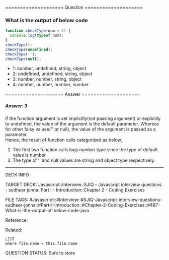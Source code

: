 ==================== Question ====================  

### What is the output of below code

```javascript
function checkType(num = 1) {
  console.log(typeof num);
}
checkType();
checkType(undefined);
checkType('');
checkType(null);
```

- 1: number, undefined, string, object
- 2: undefined, undefined, string, object
- 3: number, number, string, object
- 4: number, number, number, number  

==================== Answer ====================  

##### Answer: 3

If the function argument is set implicitly(not passing argument) or explicitly
to undefined, the value of the argument is the default parameter. Whereas for
other falsy values('' or null), the value of the argument is passed as a
parameter.  
Hence, the result of function calls categorized as below,

1. The first two function calls logs number type since the type of default value
   is number
2. The type of '' and null values are string and object type respectively.

---

DECK INFO

TARGET DECK: Javascript::Interview::SJIQ - Javascript interview questions -
sudheer jonna::Part I - Introduction::Chapter 2 - Coding Exercises

FILE TAGS:
#Javascript::#Interview::#SJIQ-Javascript-interview-questions-sudheer-jonna::#Part-I-Introduction::#Chapter-2-Coding-Exercises::#487-What-is-the-output-of-below-code-java

Reference:

Related:

```dataview
LIST
where file.name = this.file.name
```

QUESTION STATUS: Safe to store
